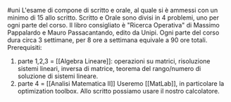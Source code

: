 #uni 
L'esame di compone di scritto e orale, al quale si è ammessi con un minimo di 15 allo scritto. Scritto e Orale sono divisi in 4 problemi, uno per ogni parte del corso.
Il libro consigliato è "Ricerca Operativa" di Massimo Pappalardo e Mauro Passacantando, edito da Unipi.
Ogni parte del corso dura circa 3 settimane, per 8 ore a settimana equivale a 90 ore totali.
Prerequisiti:
1. parte 1,2,3 = [[Algebra Lineare]]: operazioni su matrici, risoluzione sistemi lineari, inversa di matrice, teorema del rango/numero di soluzione di sistemi lineare.
2. parte 4 = [[Analisi Matematica II]] 
Useremo [[MatLab]], in particolare la optimization toolbox.
Allo scritto possiamo usare il nostro calcolatore.